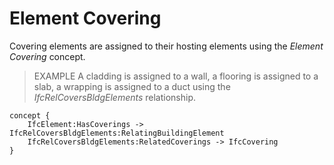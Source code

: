Element Covering
================

Covering elements are assigned to their hosting elements using the _Element Covering_ concept.

> EXAMPLE A cladding is assigned to a wall, a flooring is assigned to a slab, a wrapping is assigned to a duct using the _IfcRelCoversBldgElements_ relationship.

```
concept {
    IfcElement:HasCoverings -> IfcRelCoversBldgElements:RelatingBuildingElement
    IfcRelCoversBldgElements:RelatedCoverings -> IfcCovering
}
```
